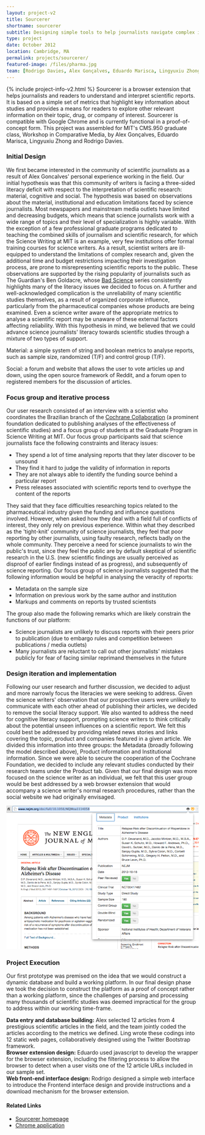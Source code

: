 ```yaml
---
layout: project-v2
title: Sourcerer
shortname: sourcerer
subtitle: Designing simple tools to help journalists navigate complex issues
type: project
date: October 2012
location: Cambridge, MA
permalink: projects/sourcerer/
featured-image: /files/pharma.jpg
team: [Rodrigo Davies, Alex Gonçalves, Eduardo Marisca, Lingyuxiu Zhong]
---
```

{% include project-info-v2.html %}
Sourcerer is a browser extension that helps journalists and readers to understand and interpret scientific reports. It is based on a simple set of metrics that highlight key information about studies and provides a means for readers to explore other relevant information on their topic, drug, or company of interest. Sourcerer is compatible with Google Chrome and is currently functional in a proof-of-concept form. This project was assembled for MIT's CMS.950 graduate class, Workshop in Comparative Media, by Alex Gonçalves, Eduardo Marisca, Lingyuxiu Zhong and Rodrigo Davies.

<h3>Initial Design</h3>

We first became interested in the community of scientific journalists as a result of Alex Goncalves' personal experience working in the field. Our initial hypothesis was that this community of writers is facing a three-sided literacy deficit with respect to the interpretation of scientific research: material, cognitive and social. The hypothesis was based on observations about the material, institutional and education limitations faced by science journalists. Most newspapers and mainstream media outlets have limited and decreasing budgets, which means that science journalists work with a wide range of topics and their level of specialization is highly variable. With the exception of a few professional graduate programs dedicated to teaching the combined skills of journalism and scientific research, for which the Science Writing at MIT is an example, very few institutions offer formal training courses for science writers. As a result, scientist writers are ill-equipped to understand the limitations of complex research and, given the additional time and budget restrictions impacting their investigation process, are prone to misrepresenting scientific reports to the public. These observations are supported by the rising popularity of journalists such as The Guardian's Ben Goldacre, whose <a href="http://www.badscience.net/">Bad Science</a> series consistently highlights many of the literacy issues we decided to focus on. A further and well-acknowledged complication is the unreliability of many scientific studies themselves, as a result of organized corporate influence, particularly from the pharmaceutical companies whose products are being examined. Even a science writer aware of the appropriate metrics to analyse a scientific report may be unaware of these external factors affecting reliability. With this hypothesis in mind, we believed that we could advance science journalists' literacy towards scientific studies through a mixture of two types of support.

Material: a simple system of string and boolean metrics to analyse reports, such as sample size, randomized (T/F) and control group (T/F).

Social: a forum and website that allows the user to vote articles up and down, using the open source framework of Reddit, and a forum open to registered members for the discussion of articles.

<h3>Focus group and iterative process</h3>

Our user research consisted of an interview with a scientist who coordinates the Brazilian branch of the <a href="http://www.cochrane.org/">Cochrane Collaboration</a> (a prominent foundation dedicated to publishing analyses of the effectiveness of scientific studies) and a focus group of students at the Graduate Program in Science Writing at MIT. Our focus group participants said that science journalists face the following constraints and literacy issues:

<ul>
<li>They spend a lot of time analysing reports that they later discover to be unsound</li>
<li>They find it hard to judge the validity of information in reports</li>
<li>They are not always able to identify the funding source behind a particular report</li>
<li>Press releases associated with scientific reports tend to overhype the content of the reports</li>
</ul>

They said that they face difficulties researching topics related to the pharmaceutical industry given the funding and influence questions involved. However, when asked how they deal with a field full of conflicts of interest, they only rely on previous experience. Within what they described as the 'tight-knit' community of science journalists, they feel that poor reporting by other journalists, using faulty research, reflects badly on the whole community. They perceive a need for science journalists to win the public's trust, since they feel the public are by default skeptical of scientific research in the U.S. (new scientific findings are usually perceived as disproof of earlier findings instead of as progress), and subsequently of science reporting. Our focus group of science journalists suggested that the following information would be helpful in analysing the veracity of reports:

<ul>
<li>Metadata on the sample size</li>
<li>Information on previous work by the same author and institution</li>
<li>Markups and comments on reports by trusted scientists</li>
</ul>

The group also made the following remarks which are likely constrain the functions of our platform:

<ul>
<li>Science journalists are unlikely to discuss reports with their peers prior to publication (due to embargo rules and competition between publications / media outlets)</li>
<li>Many journalists are reluctant to call out other journalists' mistakes publicly for fear of facing similar reprimand themselves in the future</li>
</ul>

<h3>Design iteration and implementation</h3>

Following our user research and further discussion, we decided to adjust and more narrowly focus the literacies we were seeking to address. Given the science writers' observation that our prospective users were unlikely to communicate with each other ahead of publishing their articles, we decided to remove the social literacy support. We also wanted to address the need for cognitive literacy support, prompting science writers to think critically about the potential unseen influences on a scientific report. We felt this could best be addressed by providing related news stories and links covering the topic, product and companies featured in a given article. We divided this information into three groups: the Metadata (broadly following the model described above), Product information and Institutional information. Since we were able to secure the cooperation of the Cochrane Foundation, we decided to include any relevant studies conducted by their research teams under the Product tab. Given that our final design was more focused on the science writer as an individual, we felt that this user group would be best addressed by a web browser extension that would accompany a science writer's normal research procedures, rather than the social website we had originally envisaged.

<img src="/files/sourcerer.png">

<h3>Project Execution</h3>

Our first prototype was premised on the idea that we would construct a dynamic database and build a working platform. In our final design phase we took the decision to construct the platform as a proof of concept rather than a working platform, since the challenges of parsing and processing many thousands of scientific studies was deemed impractical for the group to address within our working time-frame.

<strong>Data entry and database building:</strong> Alex selected 12 articles from 4 prestigious scientific articles in the field, and the team jointly coded the articles according to the metrics we defined. Ling wrote these codings into 12 static web pages, collaboratively designed using the Twitter Bootstrap framework.<br />
<strong>Browser extension design:</strong> Eduardo used javascript to develop the wrapper for the browser extension, including the filtering process to allow the browser to detect when a user visits one of the 12 article URLs included in our sample set.<br />
<strong>Web front-end interface design:</strong> Rodrigo designed a simple web interface to introduce the Frontend interface design and provide instructions and a download mechanism for the browser extension.

<h4>Related Links</h4>
<ul>
	<li><a href="http://projects.rodrigodavies.com/cms/sourcerer/">Sourcerer homepage</a></li>
	<li><a href="https://chrome.google.com/webstore/detail/sourcerer/magpkckennnpokdacgiianfcdhniblhh">Chrome application</a></li>
</ul>